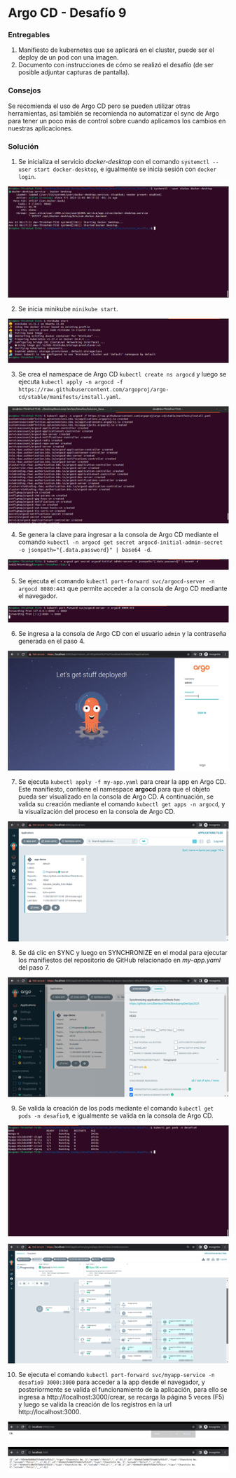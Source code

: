 # Argo CD - Desafío 9

### Entregables

1. Manifiesto de kubernetes que se aplicará en el cluster, puede ser el deploy de un pod con una imagen.
2. Documento con instrucciones de cómo se realizó el desafío (de ser posible adjuntar capturas de pantalla).

### Consejos

Se recomienda el uso de Argo CD pero se pueden utilizar otras herramientas, así también se recomienda no automatizar el sync de Argo para tener un poco más de control sobre cuando aplicamos los cambios en nuestras aplicaciones.

### Solución

1. Se inicializa el servicio *docker-desktop* con el comando `systemctl --user start docker-desktop`, e igualmente se inicia sesión con `docker login`.

![img-1](img/1.png)

2. Se inicia minikube `minikube start`.

![img-2](img/2.png)

3. Se crea el namespace de Argo CD `kubectl create ns argocd` y luego se ejecuta `kubectl apply -n argocd -f https://raw.githubusercontent.com/argoproj/argo-cd/stable/manifests/install.yaml`.

![img-3](img/3.png)

4. Se genera la clave para ingresar a la consola de Argo CD mediante el comando `kubectl -n argocd get secret argocd-initial-admin-secret -o jsonpath="{.data.password}" | base64 -d`.

![img-4](img/4.png)

5. Se ejecuta el comando `kubectl port-forward svc/argocd-server -n argocd 8080:443` que permite acceder a la consola de Argo CD mediante el navegador.

![img-5](img/5.png)

6. Se ingresa a la consola de Argo CD con el usuario `admin` y la contraseña generada en el paso 4.

![img-6](img/6.png)

7. Se ejecuta `kubectl apply -f my-app.yaml` para crear la app en Argo CD. Este manifiesto, contiene el namespace **argocd** para que el objeto pueda ser visualizado en la consola de Argo CD. A continuación, se valida su creación mediante el comando `kubectl get apps -n argocd`, y la visualización del proceso en la consola de Argo CD.

![img-7](img/7.png)

8. Se dá clic en SYNC y luego en SYNCHRONIZE en el modal para ejecutar los manifiestos del repositorio de GitHub relacionado en *my-app.yaml* del paso 7.

![img-8](img/8.png)

9. Se valida la creación de los pods mediante el comando `kubectl get pods -n desafio9`, e igualmente se valida en la consola de Argo CD.

![img-9](img/9.png)

![img-10](img/10.png)

10. Se ejecuta el comando `kubectl port-forward svc/myapp-service -n desafio9 3000:3000` para acceder a la app desde el navegador, y posteriormente se valida el funcionamiento de la aplicación, para ello se ingresa a http://localhost:3000/crear, se recarga la página 5 veces (F5) y luego se valida la creación de los registros en la url http://localhost:3000.

![img-11](img/11.png)

![img-12](img/12.png)
